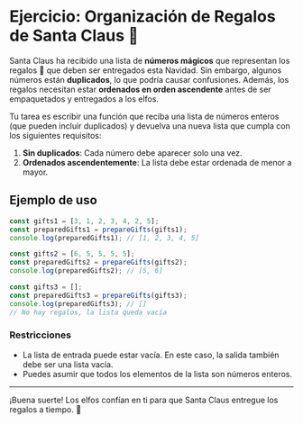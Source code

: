 # Ejercicio: Organización de Regalos de Santa Claus 🎅

Santa Claus ha recibido una lista de **números mágicos** que representan los regalos 🎁 que deben ser entregados esta Navidad. Sin embargo, algunos números están **duplicados**, lo que podría causar confusiones. Además, los regalos necesitan estar **ordenados en orden ascendente** antes de ser empaquetados y entregados a los elfos.

Tu tarea es escribir una función que reciba una lista de números enteros (que pueden incluir duplicados) y devuelva una nueva lista que cumpla con los siguientes requisitos:

1. **Sin duplicados**: Cada número debe aparecer solo una vez.
2. **Ordenados ascendentemente**: La lista debe estar ordenada de menor a mayor.

## Ejemplo de uso

```javascript
const gifts1 = [3, 1, 2, 3, 4, 2, 5];
const preparedGifts1 = prepareGifts(gifts1);
console.log(preparedGifts1); // [1, 2, 3, 4, 5]

const gifts2 = [6, 5, 5, 5, 5];
const preparedGifts2 = prepareGifts(gifts2);
console.log(preparedGifts2); // [5, 6]

const gifts3 = [];
const preparedGifts3 = prepareGifts(gifts3);
console.log(preparedGifts3); // []
// No hay regalos, la lista queda vacía
```

### Restricciones
- La lista de entrada puede estar vacía. En este caso, la salida también debe ser una lista vacía.
- Puedes asumir que todos los elementos de la lista son números enteros.

---

¡Buena suerte! Los elfos confían en ti para que Santa Claus entregue los regalos a tiempo. 🎄